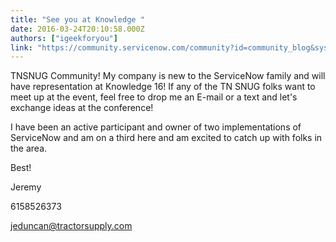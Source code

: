 ```yaml
---
title: "See you at Knowledge "
date: 2016-03-24T20:10:58.000Z
authors: ["igeekforyou"]
link: "https://community.servicenow.com/community?id=community_blog&sys_id=9baca625dbd0dbc01dcaf3231f9619e0"
---
```

<p>TNSNUG Community! My company is new to the ServiceNow family and will have representation at Knowledge 16! If any of the TN SNUG folks want to meet up at the event, feel free to drop me an E-mail or a text and let's exchange ideas at the conference!</p><p></p><p>I have been an active participant and owner of two implementations of ServiceNow and am on a third here and am excited to catch up with folks in the area. </p><p></p><p>Best!</p><p></p><p>Jeremy</p><p>6158526373</p><p><a title="k-email-small" class="jive-link-email-small" href="mailto:jeduncan@tractorsupply.com">jeduncan@tractorsupply.com</a></p>